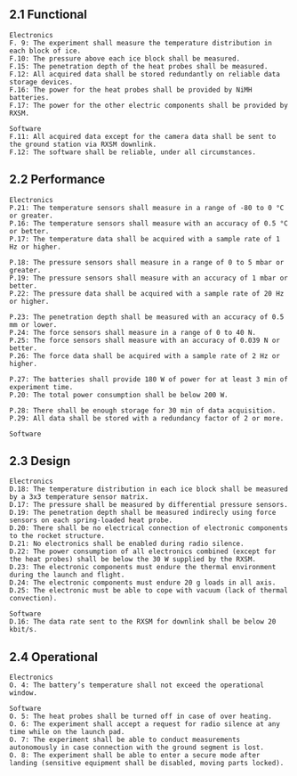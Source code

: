 ## 2.1 Functional
    Electronics
    F. 9: The experiment shall measure the temperature distribution in each block of ice.
    F.10: The pressure above each ice block shall be measured.
    F.15: The penetration depth of the heat probes shall be measured.
    F.12: All acquired data shall be stored redundantly on reliable data storage devices.
    F.16: The power for the heat probes shall be provided by NiMH batteries.
    F.17: The power for the other electric components shall be provided by RXSM.

    Software
    F.11: All acquired data except for the camera data shall be sent to the ground station via RXSM downlink.
    F.12: The software shall be reliable, under all circumstances.

## 2.2 Performance
    Electronics
    P.21: The temperature sensors shall measure in a range of -80 to 0 °C or greater.
    P.16: The temperature sensors shall measure with an accuracy of 0.5 °C or better.
    P.17: The temperature data shall be acquired with a sample rate of 1 Hz or higher.

    P.18: The pressure sensors shall measure in a range of 0 to 5 mbar or greater.
    P.19: The pressure sensors shall measure with an accuracy of 1 mbar or better.
    P.22: The pressure data shall be acquired with a sample rate of 20 Hz or higher.

    P.23: The penetration depth shall be measured with an accuracy of 0.5 mm or lower.
    P.24: The force sensors shall measure in a range of 0 to 40 N.
    P.25: The force sensors shall measure with an accuracy of 0.039 N or better.
    P.26: The force data shall be acquired with a sample rate of 2 Hz or higher.

    P.27: The batteries shall provide 180 W of power for at least 3 min of experiment time.
    P.20: The total power consumption shall be below 200 W.

    P.28: There shall be enough storage for 30 min of data acquisition.
    P.29: All data shall be stored with a redundancy factor of 2 or more.

    Software

## 2.3 Design
    Electronics
    D.18: The temperature distribution in each ice block shall be measured by a 3x3 temperature sensor matrix.
    D.17: The pressure shall be measured by differential pressure sensors.
    D.19: The penetration depth shall be measured indirecly using force sensors on each spring-loaded heat probe.
    D.20: There shall be no electrical connection of electronic components to the rocket structure.
    D.21: No electronics shall be enabled during radio silence.
    D.22: The power consumption of all electronics combined (except for the heat probes) shall be below the 30 W supplied by the RXSM.
    D.23: The electronic components must endure the thermal environment during the launch and flight.
    D.24: The electronic components must endure 20 g loads in all axis.
    D.25: The electronic must be able to cope with vacuum (lack of thermal convection).

    Software
    D.16: The data rate sent to the RXSM for downlink shall be below 20 kbit/s.

## 2.4 Operational
    Electronics
    O. 4: The battery’s temperature shall not exceed the operational window.

    Software
    O. 5: The heat probes shall be turned off in case of over heating.
    O. 6: The experiment shall accept a request for radio silence at any time while on the launch pad.
    O. 7: The experiment shall be able to conduct measurements autonomously in case connection with the ground segment is lost.
    O. 8: The experiment shall be able to enter a secure mode after landing (sensitive equipment shall be disabled, moving parts locked).
